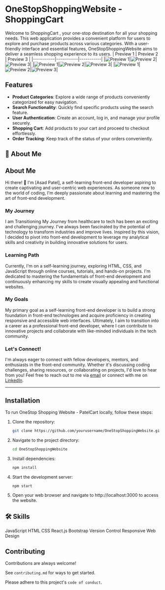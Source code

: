 # OneStopShoppingWebsite - ShoppingCart

Welcome to ShoppingCart , your one-stop destination for all your shopping needs. This web application provides a convenient platform for users to explore and purchase products across various categories. With a user-friendly interface and essential features, OneStopShoppingWebsite aims to deliver a seamless shopping experience to its users.
| Preview 1 | Preview 2 | Preview 3 |
|-----------|-----------|-----------|
|![Preview 1](images/loginpage.png "LOGIN PAGE")|![Preview 2](images/signuppage.png "REGISTRATION PAGE")|![Preview 3](images/mainpage.png "MAIN PAGE")|
|![Preview 1](images/shoppage.png "SHO PPAGE")|![Preview 2](images/blogpage.png "BLOG PAGE")|![Preview 3](images/aboutpage.png "ABOUT PAGE")|
|![Preview 1](images/contactpage.png "CONTACT PAGE")|![Preview 2](images/cartpage.png "CART PAGE")|![Preview 3](images/checkoutpage.png "CHECKOUT PAGE")|

## Features

- **Product Categories**: Explore a wide range of products conveniently categorized for easy navigation.
- **Search Functionality**: Quickly find specific products using the search feature.
- **User Authentication**: Create an account, log in, and manage your profile securely.
- **Shopping Cart**: Add products to your cart and proceed to checkout effortlessly.
- **Order Tracking**: Keep track of the status of your orders conveniently.
## 🚀 About Me


## About Me

Hi there! 👋 I'm [Asad Patel], a self-learning front-end developer aspiring to create captivating and user-centric web experiences. As someone new to the world of coding, I'm deeply passionate about learning and mastering the art of front-end development.

### My Journey

I am Transitioning My Journey from healthcare to tech has been an exciting and challenging journey. I've always been fascinated by the potential of technology to transform industries and improve lives. Inspired by this vision, I decided to pivot into front-end development to leverage my analytical skills and creativity in building innovative solutions for users.


### Learning Path

Currently, I'm on a self-learning journey, exploring HTML, CSS, and JavaScript through online courses, tutorials, and hands-on projects. I'm dedicated to mastering the fundamentals of front-end development and continuously enhancing my skills to create visually appealing and functional websites.

### My Goals

My primary goal as a self-learning front-end developer is to build a strong foundation in front-end technologies and acquire proficiency in creating responsive and accessible web interfaces. Ultimately, I aim to transition into a career as a professional front-end developer, where I can contribute to innovative projects and collaborate with like-minded individuals in the tech community.

### Let's Connect!

I'm always eager to connect with fellow developers, mentors, and enthusiasts in the front-end community. Whether it's discussing coding challenges, sharing resources, or collaborating on projects, I'd love to hear from you! Feel free to reach out to me via [email](mailto:asadpatel517@gmail.com) or connect with me on [LinkedIn](https://www.linkedin.com/asad--patel).

---







## Installation

To run OneStop Shopping Website - PatelCart locally, follow these steps:

1. Clone the repository:
   ```bash
   git clone https://github.com/yourusername/OneStopShoppingWebsite.git
   ```
2. Navigate to the project directory:
   ```bash
   cd OneStopShoppingWebsite
   ```
3. Install dependencies:
   ```bash
   npm install
   ```
4. Start the development server:
   ```bash
   npm start
   ```
5. Open your web browser and navigate to http://localhost:3000 to access the website.

## 🛠 Skills
JavaScript
HTML
CSS
React.js 
Bootstrap 
Version Control
Responsive Web Design


## Contributing

Contributions are always welcome!

See `contributing.md` for ways to get started.

Please adhere to this project's `code of conduct`.

 
